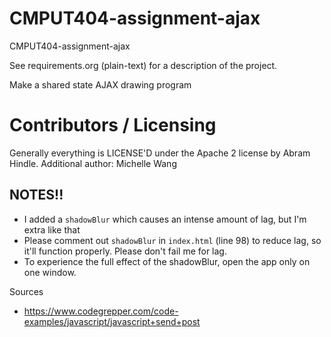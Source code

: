 CMPUT404-assignment-ajax
==============================

CMPUT404-assignment-ajax

See requirements.org (plain-text) for a description of the project.

Make a shared state AJAX drawing program

Contributors / Licensing
========================

Generally everything is LICENSE'D under the Apache 2 license by Abram Hindle.
Additional author: Michelle Wang

## NOTES!!
* I added a `shadowBlur` which causes an intense amount of lag, but I'm extra like that 
* Please comment out `shadowBlur` in `index.html` (line 98) to reduce lag, so it'll function properly. Please don't fail me for lag. 
* To experience the full effect of the shadowBlur, open the app only on one window.

Sources
* https://www.codegrepper.com/code-examples/javascript/javascript+send+post 